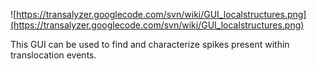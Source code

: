 ![https://transalyzer.googlecode.com/svn/wiki/GUI_localstructures.png](https://transalyzer.googlecode.com/svn/wiki/GUI_localstructures.png)

This GUI can be used to find and characterize spikes present within translocation events.